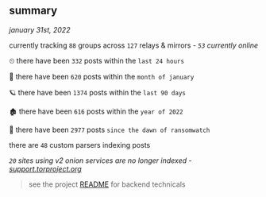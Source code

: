 
## summary
_january 31st, 2022_

currently tracking `88` groups across `127` relays & mirrors - _`53` currently online_

⏲ there have been `332` posts within the `last 24 hours`

🦈 there have been `620` posts within the `month of january`

🪐 there have been `1374` posts within the `last 90 days`

🏚 there have been `616` posts within the `year of 2022`

🦕 there have been `2977` posts `since the dawn of ransomwatch`

there are `48` custom parsers indexing posts

_`20` sites using v2 onion services are no longer indexed - [support.torproject.org](https://support.torproject.org/onionservices/v2-deprecation/)_

> see the project [README](https://github.com/thetanz/ransomwatch#ransomwatch--) for backend technicals
